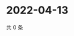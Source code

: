 # 2022-04-13

共 0 条

<!-- BEGIN WEIBO -->
<!-- 最后更新时间 Wed Apr 13 2022 22:20:37 GMT+0800 (China Standard Time) -->

<!-- END WEIBO -->

